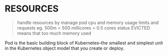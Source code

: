 # RESOURCES
> handle resources by manage pod cpu and memory usage
> limits and requests
eg. 500m = 500 millicores = 0.5 cores
> status EVICTED means that too much memory used

Pod is the basic building block of Kubern­ete­s–the smallest and simplest unit in the Kubernetes object model that you create or deploy.